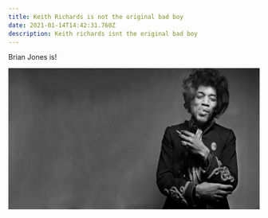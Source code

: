 ```yaml
---
title: Keith Richards is not the original bad boy
date: 2021-01-14T14:42:31.760Z
description: Keith richards isnt the original bad boy
---
```

Brian Jones is! 

![](hendrix.jpg)